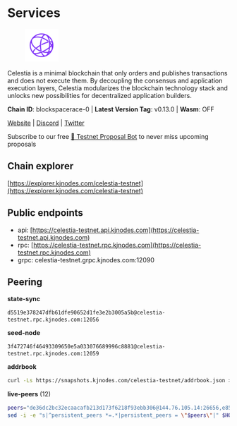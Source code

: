 # Services

<figure><img src="https://raw.githubusercontent.com/kj89/cosmos-images/main/logos/celestia.png" alt=""><figcaption></figcaption></figure>

Celestia is a minimal blockchain that only orders and publishes transactions and  does not execute them. By decoupling the consensus and application execution layers,  Celestia modularizes the blockchain technology stack and unlocks new possibilities  for decentralized application builders.

**Chain ID**: blockspacerace-0 | **Latest Version Tag**: v0.13.0 | **Wasm**: OFF

[Website](https://celestia.org) | [Discord](https://discord.gg/celestiacommunity) | [Twitter](https://twitter.com/CelestiaOrg)



Subscribe to our free [🤖 Testnet Proposal Bot](https://t.me/kjnodes_testnet_proposal_bot) to never miss upcoming proposals


## Chain explorer
[https://explorer.kjnodes.com/celestia-testnet](https://explorer.kjnodes.com/celestia-testnet)

## Public endpoints

* api: [https://celestia-testnet.api.kjnodes.com](https://celestia-testnet.api.kjnodes.com)
* rpc: [https://celestia-testnet.rpc.kjnodes.com](https://celestia-testnet.rpc.kjnodes.com)
* grpc: celestia-testnet.grpc.kjnodes.com:12090

## Peering

**state-sync**

```text
d5519e378247dfb61dfe90652d1fe3e2b3005a5b@celestia-testnet.rpc.kjnodes.com:12056
```

**seed-node**

```text
3f472746f46493309650e5a033076689996c8881@celestia-testnet.rpc.kjnodes.com:12059
```

**addrbook**
```bash
curl -Ls https://snapshots.kjnodes.com/celestia-testnet/addrbook.json > $HOME/.celestia-app/config/addrbook.json
```

**live-peers** (12)
```bash
peers="de36dc2bc32ecaacafb213d173f6218f93ebb306@144.76.105.14:26656,e85b086d236a2c9a4d285e6d44126bb6fc6a1555@131.153.158.209:26656,e4fa11cfb413d69d95dc90a0e12125b091b1d574@51.158.115.159:26656,46d3f4a8341c4523f4cafc778075688022280973@95.217.113.104:26656,23c69377c73644e125d29cb01d1f61e897fc0ae4@65.109.104.70:21066,3cf4a639196a73028136cd590c4682a80d41c460@3.125.129.136:26656,8f14ec71e1d712c912c27485a169c2519628cfb6@185.225.232.196:21656,ae95e8d93a0822a763823551c163d15d4cdce944@116.202.227.117:20656,193acd7bf7049b425d7b95c24e02250fce8ad45c@65.109.92.79:11656,73e2aa2de6080734152b54020464fb9ba752a7dd@194.36.145.127:26656,c97019ef9ee43e93ad9019514b612e6b8363c3fd@138.201.63.38:26686,d5519e378247dfb61dfe90652d1fe3e2b3005a5b@65.109.68.190:12056"
sed -i -e "s|^persistent_peers *=.*|persistent_peers = \"$peers\"|" $HOME/.celestia-app/config/config.toml
```
